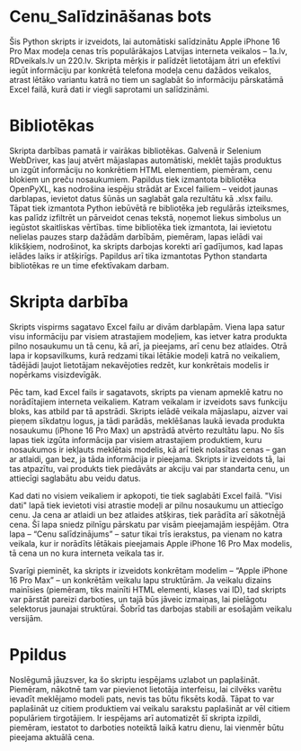 # Cenu_Salīdzināšanas bots
Šis Python skripts ir izveidots, lai automātiski salīdzinātu Apple iPhone 16 Pro Max modeļa cenas trīs populārākajos Latvijas interneta veikalos – 1a.lv, RDveikals.lv un 220.lv. Skripta mērķis ir palīdzēt lietotājam ātri un efektīvi iegūt informāciju par konkrētā telefona modeļa cenu dažādos veikalos, atrast lētāko variantu katrā no tiem un saglabāt šo informāciju pārskatāmā Excel failā, kurā dati ir viegli saprotami un salīdzināmi.
# Bibliotēkas
Skripta darbības pamatā ir vairākas bibliotēkas. Galvenā ir Selenium WebDriver, kas ļauj atvērt mājaslapas automātiski, meklēt tajās produktus un izgūt informāciju no konkrētiem HTML elementiem, piemēram, cenu blokiem un preču nosaukumiem. Papildus tiek izmantota bibliotēka OpenPyXL, kas nodrošina iespēju strādāt ar Excel failiem – veidot jaunas darblapas, ievietot datus šūnās un saglabāt gala rezultātu kā .xlsx failu. Tāpat tiek izmantota Python iebūvētā re bibliotēka jeb regulārās izteiksmes, kas palīdz izfiltrēt un pārveidot cenas tekstā, noņemot liekus simbolus un iegūstot skaitliskas vērtības. time bibliotēka tiek izmantota, lai ievietotu nelielas pauzes starp dažādām darbībām, piemēram, lapas ielādi vai klikšķiem, nodrošinot, ka skripts darbojas korekti arī gadījumos, kad lapas ielādes laiks ir atšķirīgs. Papildus arī tika izmantotas Python standarta bibliotēkas re un time efektīvakam darbam.
# Skripta darbība
Skripts vispirms sagatavo Excel failu ar divām darblapām. Viena lapa satur visu informāciju par visiem atrastajiem modeļiem, kas ietver katra produkta pilno nosaukumu un tā cenu, kā arī, ja pieejams, arī cenu bez atlaides. Otrā lapa ir kopsavilkums, kurā redzami tikai lētākie modeļi katrā no veikaliem, tādējādi ļaujot lietotājam nekavējoties redzēt, kur konkrētais modelis ir nopērkams visizdevīgāk.

Pēc tam, kad Excel fails ir sagatavots, skripts pa vienam apmeklē katru no norādītajiem interneta veikaliem. Katram veikalam ir izveidots savs funkciju bloks, kas atbild par tā apstrādi. Skripts ielādē veikala mājaslapu, aizver vai pieņem sīkdatņu logus, ja tādi parādās, meklēšanas laukā ievada produkta nosaukumu (iPhone 16 Pro Max) un apstrādā atvērto rezultātu lapu. No šīs lapas tiek izgūta informācija par visiem atrastajiem produktiem, kuru nosaukumos ir iekļauts meklētais modelis, kā arī tiek nolasītas cenas – gan ar atlaidi, gan bez, ja tāda informācija ir pieejama. Skripts ir izveidots tā, lai tas atpazītu, vai produkts tiek piedāvāts ar akciju vai par standarta cenu, un attiecīgi saglabātu abu veidu datus.

Kad dati no visiem veikaliem ir apkopoti, tie tiek saglabāti Excel failā. "Visi dati" lapā tiek ievietoti visi atrastie modeļi ar pilnu nosaukumu un attiecīgo cenu. Ja cena ar atlaidi un bez atlaides atšķiras, tiek parādīta arī sākotnējā cena. Šī lapa sniedz pilnīgu pārskatu par visām pieejamajām iespējām. Otra lapa – “Cenu salīdzinājums” – satur tikai trīs ierakstus, pa vienam no katra veikala, kur ir norādīts lētākais pieejamais Apple iPhone 16 Pro Max modelis, tā cena un no kura interneta veikala tas ir.

Svarīgi pieminēt, ka skripts ir izveidots konkrētam modelim – “Apple iPhone 16 Pro Max” – un konkrētām veikalu lapu struktūrām. Ja veikalu dizains mainīsies (piemēram, tiks mainīti HTML elementi, klases vai ID), tad skripts var pārstāt pareizi darboties, un tajā būs jāveic izmaiņas, lai pielāgotu selektorus jaunajai struktūrai. Šobrīd tas darbojas stabili ar esošajām veikalu versijām.
# Ppildus
Noslēgumā jāuzsver, ka šo skriptu iespējams uzlabot un paplašināt. Piemēram, nākotnē tam var pievienot lietotāja interfeisu, lai cilvēks varētu ievadīt meklējamo modeli pats, nevis tas būtu fiksēts kodā. Tāpat to var paplašināt uz citiem produktiem vai veikalu sarakstu paplašināt ar vēl citiem populāriem tirgotājiem. Ir iespējams arī automatizēt šī skripta izpildi, piemēram, iestatot to darboties noteiktā laikā katru dienu, lai vienmēr būtu pieejama aktuālā cena.
















